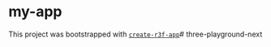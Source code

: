 # my-app

This project was bootstrapped with [`create-r3f-app`](https://github.com/RenaudROHLINGER/create-r3f-app)# three-playground-next
